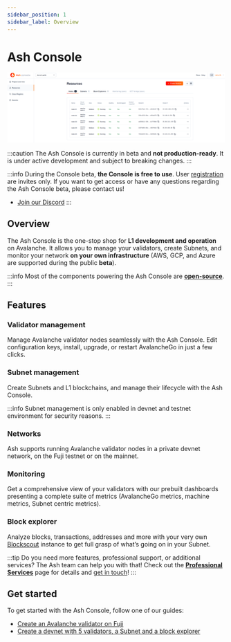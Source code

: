 ```yaml
---
sidebar_position: 1
sidebar_label: Overview
---
```


# Ash Console

![Ash Console Overview](/img/ash-console-overview.png)

:::caution
The Ash Console is currently in beta and **not production-ready**. It is under active development and subject to breaking changes.
:::

:::info
During the Console beta, **the Console is free to use**. User [registration](/docs/console/reference/registration) are invites only. If you want to get access or have any questions regarding the Ash Console beta, please contact us!

- [Join our Discord](https://discord.gg/ktSyGrzWXy)
:::

## Overview

The Ash Console is the one-stop shop for **L1 development and operation** on Avalanche. It allows you to manage your validators, create Subnets, and monitor your network **on your own infrastructure** (AWS, GCP, and Azure are supported during the public **beta**).

:::info
Most of the components powering the Ash Console are [**open-source**](https://github.com/AshAvalanche/).
:::

## Features

### Validator management

Manage Avalanche validator nodes seamlessly with the Ash Console. Edit configuration keys, install, upgrade, or restart AvalancheGo in just a few clicks.

### Subnet management

Create Subnets and L1 blockchains, and manage their lifecycle with the Ash Console.

:::info
Subnet management is only enabled in devnet and testnet environment for security reasons.
:::

### Networks

Ash supports running Avalanche validator nodes in a private devnet network, on the Fuji testnet or on the mainnet.

### Monitoring

Get a comprehensive view of your validators with our prebuilt dashboards presenting a complete suite of metrics (AvalancheGo metrics, machine metrics, Subnet centric metrics).

### Block explorer

Analyze blocks, transactions, addresses and more with your very own [Blockscout](https://www.blockscout.com/) instance to get full grasp of what’s going on in your Subnet.

:::tip
Do you need more features, professional support, or additional services? The Ash team can help you with that! Check out the [**Professional Services**](/docs/professional-services/#additional-services-for-the-ash-tools) page for details and [get in touch](https://calendly.com/ash-e36knots)!
:::

## Get started

To get started with the Ash Console, follow one of our guides:
- [Create an Avalanche validator on Fuji](/docs/console/guides/fuji-node/)
- [Create a devnet with 5 validators, a Subnet and a block explorer](/docs/console/guides/local-network/)
